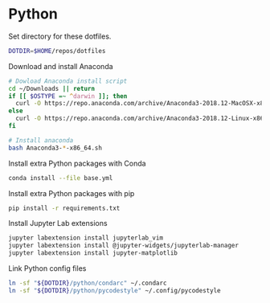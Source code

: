 Python
======

Set directory for these dotfiles.

```bash
DOTDIR=$HOME/repos/dotfiles
```

Download and install Anaconda

```bash
# Dowload Anaconda install script
cd ~/Downloads || return
if [[ $OSTYPE =~ ^darwin ]]; then
  curl -O https://repo.anaconda.com/archive/Anaconda3-2018.12-MacOSX-x86_64.sh
else
  curl -O https://repo.anaconda.com/archive/Anaconda3-2018.12-Linux-x86_64.sh
fi

# Install anaconda
bash Anaconda3-*-x86_64.sh
```

Install extra Python packages with Conda

```bash
conda install --file base.yml
```

Install extra Python packages with pip

```bash
pip install -r requirements.txt
```

Install Jupyter Lab extensions

```bash
jupyter labextension install jupyterlab_vim
jupyter labextension install @jupyter-widgets/jupyterlab-manager
jupyter labextension install jupyter-matplotlib
```

Link Python config files

```bash
ln -sf "${DOTDIR}/python/condarc" ~/.condarc
ln -sf "${DOTDIR}/python/pycodestyle" ~/.config/pycodestyle
```
